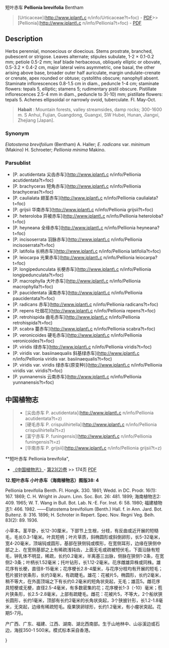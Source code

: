 短叶赤车 **Pellionia brevifolia** Bentham

> [Urticaceae](http://www.iplant\.c n/info/Urticaceae?t=foc) - [PDF](http://www.iplant.cn/foc/pdf/Urticaceae.pdf)>>[Pellionia](http://www.iplant\.c n/info/Pellionia?t=foc) - [PDF](http://www.iplant.cn/foc/pdf/Pellionia.pdf)

## Description

Herbs perennial, monoecious or dioecious. Stems prostrate, branched, pubescent or strigose. Leaves alternate; stipules subulate, 1-2 × 0.1-0.2 mm; petiole 0.5-2 mm; leaf blade herbaceous, obliquely elliptic or obovate, 0.5-3.2 × 0.4-2 cm, major lateral veins asymmetric, one basal, the other arising above base, broader outer half auriculate, margin undulate-crenate or crenate, apex rounded or obtuse; cystoliths obscure; nanophyll absent. Staminate inflorescences 0.8-1.5 cm in diam., peduncle 1-4 cm; staminate flowers: tepals 5, elliptic; stamens 5; rudimentary pistil obscure. Pistillate inflorescences 2.5-4 mm in diam., peduncle to 3(-10) mm; pistillate flowers: tepals 5. Achenes ellipsoidal or narrowly ovoid, tuberculate. Fl. May-Oct.


> **Habait** : 
> Mountain forests, valley streamsides, damp rocks; 300-1600 m. S Anhui, Fujian, Guangdong, Guangxi, SW Hubei, Hunan, Jiangxi, Zhejiang [Japan].

### Synonym
*Elatostema* *brevifolium* (Bentham) A. Haller; *E*. *radicans* var. *minimum* (Makino) H. Schroeter; *Pellionia* *minima* Makino.



### Parsublist

* [P.  acutidentata  尖齿赤车](http://www.iplant\.c n/info/Pellionia acutidentata?t=foc)
* [P.  brachyceras  短角赤车](http://www.iplant\.c n/info/Pellionia brachyceras?t=foc)
* [P.  caulialata  翅茎赤车](http://www.iplant\.c n/info/Pellionia caulialata?t=foc)
* [P.  grijsii  华南赤车](http://www.iplant\.c n/info/Pellionia grijsii?t=foc)
* [P.  heteroloba  异被赤车](http://www.iplant\.c n/info/Pellionia heteroloba?t=foc)
* [P.  heyneana  全缘赤车](http://www.iplant\.c n/info/Pellionia heyneana?t=foc)
* [P.  incisoserrata  羽脉赤车](http://www.iplant\.c n/info/Pellionia incisoserrata?t=foc)
* [P.  latifolia  长柄赤车](http://www.iplant\.c n/info/Pellionia latifolia?t=foc)
* [P.  leiocarpa  光果赤车](http://www.iplant\.c n/info/Pellionia leiocarpa?t=foc)
* [P.  longipedunculata  长梗赤车](http://www.iplant\.c n/info/Pellionia longipedunculata?t=foc)
* [P.  macrophylla  大叶赤车](http://www.iplant\.c n/info/Pellionia macrophylla?t=foc)
* [P.  paucidentata  滇南赤车](http://www.iplant\.c n/info/Pellionia paucidentata?t=foc)
* [P.  radicans  赤车](http://www.iplant\.c n/info/Pellionia radicans?t=foc)
* [P.  repens  吐烟花](http://www.iplant\.c n/info/Pellionia repens?t=foc)
* [P.  retrohispida  曲毛赤车](http://www.iplant\.c n/info/Pellionia retrohispida?t=foc)
* [P.  scabra  蔓赤车](http://www.iplant\.c n/info/Pellionia scabra?t=foc)
* [P.  veronicoides  硬毛赤车](http://www.iplant\.c n/info/Pellionia veronicoides?t=foc)
* [P.  viridis  绿赤车](http://www.iplant\.c n/info/Pellionia viridis?t=foc)
* [P.  viridis var. basiinaequalis  斜基绿赤车](http://www.iplant\.c n/info/Pellionia viridis var. basiinaequalis?t=foc)
* [P.  viridis var. viridis  绿赤车(原变种)](http://www.iplant\.c n/info/Pellionia viridis var. viridis?t=foc)
* [P.  yunnanensis  云南赤车](http://www.iplant\.c n/info/Pellionia yunnanensis?t=foc)


## 中国植物志

> * [尖齿赤车  P.  acutidentata](http://www.iplant\.c n/info/Pellionia acutidentata?t=z)
> * [硬毛赤车  P.  crispulihirtella](http://www.iplant\.c n/info/Pellionia crispulihirtella?t=z)
> * [富宁赤车  P.  funingensis](http://www.iplant\.c n/info/Pellionia funingensis?t=z)
> * [华南赤车  P.  grijsii](http://www.iplant\.c n/info/Pellionia grijsii?t=z)


**短叶赤车 Pellionia brevifolia",


* [《中国植物志》](http://www.iplant.cn/frps)- [第23(2)卷](http://www.iplant.cn/frps/vol/23(2)) >> 174页 [PDF](http://www.iplant.cn/frps/pdf/23(2)/174a.pdf)

**12.短叶赤车 小叶赤车（海南植物志）图版38: 4**

Pellionia brevifolia Benth. Fl. Hongk. 330. 1861; Wedd. in DC. Prodr. 16(1): 167. 1869; C. H. Wright in Journ. Linn. Soc. Bot. 26: 481. 1899; 海南植物志2: 409. 1965; W. T. Wang in Bull. Bot. Lab. N.-E. For. Inst. 6: 58. 1980; 福建植物志1: 466. 1982. ——Elatostema brevifolium (Benth.) Hall. f. in Ann. Jard. Bot. Buitenz. 8: 316. 1896; H. Schroter in Repert. Spec. Nov. Regni Veg. Beih. 83(2): 89. 1936.

小草本。茎平卧，长12-30厘米，下部节上生根，分枝，有反曲或近开展的短糙毛，毛长0.3-1毫米。叶具短柄；叶片草质，斜椭圆形或斜倒卵形，长5-32毫米，宽4-20毫米，顶端钝或圆形，基部在狭侧钝或楔形，在宽侧耳形，边缘在狭侧中部之上、在宽侧基部之上有稀疏浅钝齿，上面无毛或疏被短伏毛，下面沿脉有短毛，钟乳体不明显，稀疏，长约0.2毫米，半离基三出脉，侧脉在狭侧1-2条，在宽侧2-3条；叶柄长1.52毫米；托叶钻形，长1.12-2毫米。花序雌雄异株或同株。雄花序有长梗，直径8-15毫米；花序梗长2.8-4厘米，与花序分枝均有开展的短毛；苞片披针状条形，长约3毫米，有疏睫毛。雄花：花被片5，椭圆形，长约2毫米，稍不等大，在外面顶端之下有长约0.2毫米的短角状突起，无毛；雄蕊5。雌花序具短梗或无梗，直径2.5-4毫米，有多数密集的花；花序梗长1-3（-10）毫米；苞片狭条形，长2.5-2.8毫米，上部有疏睫毛。雌花：花被片5，不等大，2个船状狭长圆形，长约1毫米，顶部有长约2毫米的长角状突起，3个狭披针形，长1.2-1.8毫米，无突起，边缘有稀疏短毛。瘦果狭卵球形，长约1.2毫米，有小瘤状突起。花期5-7月。

产广西、广东、福建、江西、湖南、湖北西南部。生于山地林中、山谷溪边或石边，海拔350-1 500米。模式标本采自香港。



}